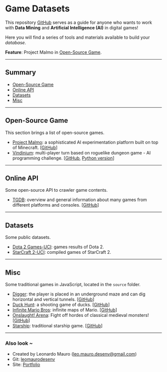# Game Datasets #
This repository [GitHub](https://github.com/leomaurodesenv/game-datasets) serves as a guide for anyone who wants to work with **Data Mining** and **Artificial Intelligence (AI)** in digital games!   

Here you will find a series of tools and materials available to build your _database_.   

**Feature**: Project Malmo in [Open-Source Game](#open-source-game).   
   
___
   
## Summary
- [Open-Source Game](#open-source-game)   
- [Online API](#online-api)   
- [Datasets](#dataset)   
- [Misc](#misc)   
   
___
   
## Open-Source Game
This section brings a list of open-source games.   
   
- [Project Malmo](https://www.microsoft.com/en-us/research/project/project-malmo/): a sophisticated AI experimentation platform built on top of Minecraft. \[[GitHub](https://github.com/Microsoft/malmo)]   
- [Vindinium](http://vind-legacy.thegrid.red/jh8l8yi1): multi-player turn based on roguelike dungeon game - AI programming challenge. \[[GitHub](https://github.com/ornicar/vindinium), [Python version](https://pythonhosted.org/vindinium/)]
   
___
   
## Online API
Some open-source API to crawler game contents.   
   
- [TGDB](https://thegamesdb.net/): overview and general information about many games from different platforms and consoles. \[[GitHub](https://github.com/TheGamesDB/TheGamesDB)]   
   
___
   
## Datasets
Some public datasets.   
   
- [Dota 2 Games-UCI](https://archive.ics.uci.edu/ml/datasets/Dota2+Games+Results): games results of Dota 2.   
- [StarCraft 2-UCI](https://archive.ics.uci.edu/ml/datasets/SkillCraft1+Master+Table+Dataset): compiled games of StarCraft 2.   
   
___
   
## Misc
Some traditional games in JavaScript, located in the `source` folder.   
   
- [Digger](#a): the player is placed in an underground maze and can dig horizontal and vertical tunnels. \[[GitHub](https://github.com/TheGamesDB/TheGamesDB/tree/master/gamesources/digger)]   
- [Duck Hunt](#a): a shooting game of ducks. \[[GitHub](https://github.com/TheGamesDB/TheGamesDB/tree/master/gamesources/duckhunt)]   
- [Infinite Mario Bros](#a): infinite maps of Mario. \[[GitHub](https://github.com/TheGamesDB/TheGamesDB/tree/master/gamesources/infinitemariobros)]   
- [Onslaught! Arena](#a): Fight off hordes of classical medieval monsters! \[[GitHub](https://github.com/TheGamesDB/TheGamesDB/tree/master/gamesources/onslaughtarena)]   
- [Starship](#a): traditional starship game. \[[GitHub](https://github.com/TheGamesDB/TheGamesDB/tree/master/gamesources/starshipsorades)]   
   
___
   
### Also look ~  	
* Created by Leonardo Mauro (leo.mauro.desenv@gmail.com)   
* Git: [leomaurodesenv](https://github.com/leomaurodesenv/)   
* Site: [Portfolio](http://leonardomauro.com/portfolio/)   
